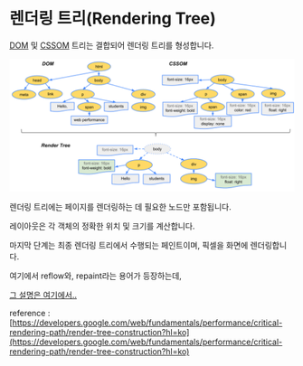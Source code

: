 # 렌더링 트리\(Rendering Tree\)

[DOM](dom.md) 및 [CSSOM](cssom.md) 트리는 결합되어 렌더링 트리를 형성합니다.

![](../../.gitbook/assets/render-tree-construction.png)

렌더링 트리에는 페이지를 렌더링하는 데 필요한 노드만 포함됩니다.

레이아웃은 각 객체의 정확한 위치 및 크기를 계산합니다.

마지막 단계는 최종 렌더링 트리에서 수행되는 페인트이며, 픽셀을 화면에 렌더링합니다.

여기에서 reflow와, repaint라는 용어가 등장하는데,

[그 설명은 여기에서..](reflow-repaint.md)

reference : [https://developers.google.com/web/fundamentals/performance/critical-rendering-path/render-tree-construction?hl=ko](https://developers.google.com/web/fundamentals/performance/critical-rendering-path/render-tree-construction?hl=ko)

